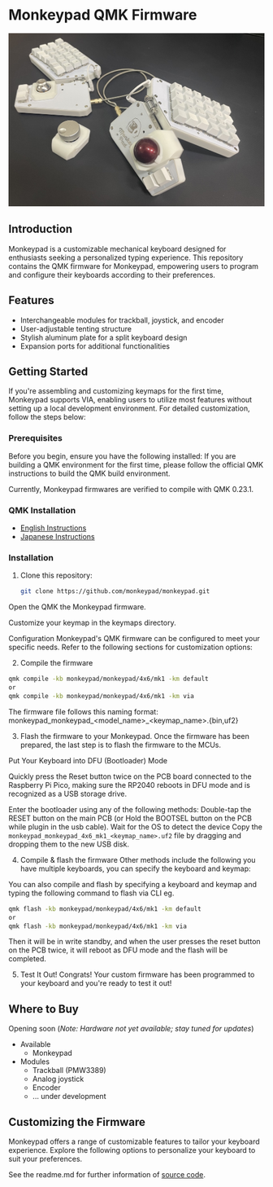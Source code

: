# Monkeypad QMK Firmware

![Monkeypad](https://github.com/monkeypad/monkeypad/blob/main/build_guide/standard/images/01/monkeypad_1_00.jpeg)

## Introduction

Monkeypad is a customizable mechanical keyboard designed for enthusiasts seeking a personalized typing experience. This repository contains the QMK firmware for Monkeypad, empowering users to program and configure their keyboards according to their preferences.

## Features

- Interchangeable modules for trackball, joystick, and encoder
- User-adjustable tenting structure
- Stylish aluminum plate for a split keyboard design
- Expansion ports for additional functionalities

## Getting Started

If you're assembling and customizing keymaps for the first time, Monkeypad supports VIA, enabling users to utilize most features without setting up a local development environment. For detailed customization, follow the steps below:

### Prerequisites

Before you begin, ensure you have the following installed:
If you are building a QMK environment for the first time, please follow the official QMK instructions to build the QMK build environment.

Currently, Monkeypad firmwares are verified to compile with QMK 0.23.1.

### QMK Installation

- [English Instructions](https://github.com/qmk/qmk_firmware/blob/master/docs/newbs_getting_started.md)
- [Japanese Instructions](https://github.com/qmk/qmk_firmware/blob/master/docs/ja/newbs_getting_started.md)

### Installation

1. Clone this repository:

   ```bash
   git clone https://github.com/monkeypad/monkeypad.git

Open the QMK the Monkeypad firmware.

Customize your keymap in the keymaps directory.

Configuration
Monkeypad's QMK firmware can be configured to meet your specific needs. Refer to the following sections for customization options:

2. Compile the firmware

```bash
qmk compile -kb monkeypad/monkeypad/4x6/mk1 -km default
or
qmk compile -kb monkeypad/monkeypad/4x6/mk1 -km via
```
The firmware file follows this naming format:
monkeypad_monkeypad_<model_name>_<keymap_name>.{bin,uf2}

3. Flash the firmware to your Monkeypad.
Once the firmware has been prepared, the last step is to flash the firmware to the MCUs.

Put Your Keyboard into DFU (Bootloader) Mode

Quickly press the Reset button twice on the PCB board connected to the Raspberry Pi Pico, making sure the RP2040 reboots in DFU mode and is recognized as a USB storage drive.

Enter the bootloader using any of the following methods:
Double-tap the RESET button on the main PCB (or Hold the BOOTSEL button on the PCB while plugin in the usb cable).
Wait for the OS to detect the device
Copy the `monkeypad_monkeypad_4x6_mk1_<keymap_name>.uf2` file by dragging and dropping them to the new USB disk.

4. Compile & flash the firmware
Other methods include the following
you have multiple keyboards, you can specify the keyboard and keymap:

You can also compile and flash by specifying a keyboard and keymap and typing the following command to flash via CLI eg. 

```bash
qmk flash -kb monkeypad/monkeypad/4x6/mk1 -km default
or
qmk flash -kb monkeypad/monkeypad/4x6/mk1 -km via
```

Then it will be in write standby, and when the user presses the reset button on the PCB twice, it will reboot as DFU mode and the flash will be completed.

5. Test It Out!
Congrats! Your custom firmware has been programmed to your keyboard and you're ready to test it out!

## Where to Buy

Opening soon (*Note: Hardware not yet available; stay tuned for updates*)

* Available
    * Monkeypad
* Modules
    * Trackball (PMW3389)
    * Analog joystick
    * Encoder
    * ... under development

## Customizing the Firmware

Monkeypad offers a range of customizable features to tailor your keyboard experience. Explore the following options to personalize your keyboard to suit your preferences.

See the readme.md for further information of [source code](4x6/readme.md). 
